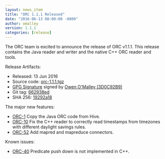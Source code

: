 ```yaml
---
layout: news_item
title: "ORC 1.1.1 Released"
date: "2016-06-13 08:00:00 -0800"
author: omalley
version: 1.1.1
categories: [release]
---
```


The ORC team is excited to announce the release of ORC v1.1.1. This release
contains the Java reader and writer and the native C++ ORC reader and tools.

Release Artifacts:

* Released: 13 Jun 2016
* Source code: [orc-1.1.1.tgz]({{site.dist_mirror}}/orc-1.1.1/orc-1.1.1.tgz)
* [GPG Signature]({{site.dist}}/orc-1.1.1/orc-1.1.1.tgz.asc)
  signed by [Owen O'Malley (3D0C92B9)]({{site.dist}}/KEYS)
* Git tag: [662938ed]({{site.tag_url}}/release-1.1.1)
* SHA 256: [19292a18]({{site.dist}}/orc-1.1.1/orc-1.1.1.tgz.sha256)

The major new features:

- [ORC-1]({{site.jira}}/ORC-1) Copy the Java ORC code from Hive.
- [ORC-10]({{site.jira}}/ORC-10) Fix the C++ reader to correctly read
  timestamps from timezones with different daylight savings rules.
- [ORC-52]({{site.jira}}/ORC-52) Add mapred and mapreduce connectors.

Known issues:

- [ORC-40]({{site.jira}}/ORC-40) Predicate push down is not implemented in C++.
